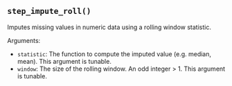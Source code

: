 ## `step_impute_roll()`

Imputes missing values in numeric data using a rolling window statistic.

Arguments:
* `statistic`: The function to compute the imputed value (e.g. median, mean). This argument is tunable.
* `window`: The size of the rolling window. An odd integer > 1. This argument is tunable.

